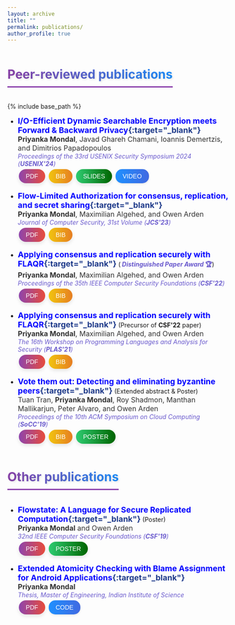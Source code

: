 ```yaml
---
layout: archive
title: ""
permalink: publications/
author_profile: true
---
```


<style>
  a {
    color: Blue;
    text-decoration: none  !important;

    &:hover {
      text-decoration: underline  !important;
    }
}
       button1 {
	    width: 80px;
	    height: 20px;
	    background-color:Azure;/*#87CEEB;/*#008CBA;*/
	    color: Blue;/*#4B9CD3;/*#00BFFF;/*#318CE7;/*#89CFF0;*/
            border-color:White;
            font-size: 16px;
            font-weight: 400;
            padding: 0px;
            border: 0px;
	}    
        button1:active {
        	background-color: Cyan;
                color: Black;
	}
        .dontPrint {
               display:none;
        }
</style>

<h2 style="font-size: 28px; font-weight: bold; color: #1e3a8a; text-align: center; background: linear-gradient(to right, #8e44ad, #1e90ff); -webkit-background-clip: text; color: transparent; text-shadow: 2px 2px 4px rgba(0, 0, 0, 0.1); padding-bottom: 10px; margin-bottom: 20px; border-bottom: 3px solid #8e44ad; display: inline-block;">
  Peer-reviewed publications
</h2>

<!--You can also find my published articles on [Google Scholar](https://scholar.google.com/citations?user=xHRP7lkAAAAJ&hl=en){:target="_blank"} -->
{% include base_path %}


- <span style="font-size: 18px; font-weight: bold; color: #1e3a8a;">[I/O-Efficient Dynamic Searchable Encryption meets Forward & Backward Privacy](https://www.usenix.org/conference/usenixsecurity24/presentation/mondal){:target="_blank"}</span><br>
 <span style="font-size: 16px; color: #333333;">**Priyanka Mondal**, Javad Ghareh Chamani, Ioannis Demertzis, and Dimitrios Papadopoulos</span><br>
  <i> <font color="SlateBlue"> Proceedings of the 33rd USENIX Security Symposium 2024 (<b>USENIX'24</b>) </font> </i> <br>
  <a href="https://www.usenix.org/system/files/usenixsecurity24-mondal.pdf" target="_blank" download>
  <button style="background: linear-gradient(to right, #8e44ad, #e74c3c); border: none; color: white; padding: 8px 16px; text-align: center; text-decoration: none; display: inline-block; font-size: 14px; margin: 4px 2px; cursor: pointer; border-radius: 25px; box-shadow: 0 4px 8px rgba(0, 0, 0, 0.1); transition: background 0.3s ease, transform 0.3s ease;"
    onmouseover="this.style.background='linear-gradient(to right, #e74c3c, #8e44ad)'; this.style.transform='scale(1.05)';"
    onmouseout="this.style.background='linear-gradient(to right, #8e44ad, #e74c3c)'; this.style.transform='scale(1)';">
    PDF
  </button>
  </a>
  <a href="https://priyanka-mondal.github.io/iodse.bib" download>
  <button style="background: linear-gradient(to right, #f1c40f, #e67e22); border: none; color: white; padding: 8px 16px; text-align: center; text-decoration: none; display: inline-block; font-size: 14px; margin: 4px 2px; cursor: pointer; border-radius: 25px; box-shadow: 0 4px 8px rgba(0, 0, 0, 0.1); transition: background 0.3s ease, transform 0.3s ease;"
    onmouseover="this.style.background='linear-gradient(to right, #e67e22, #f1c40f)'; this.style.transform='scale(1.05)';"
    onmouseout="this.style.background='linear-gradient(to right, #f1c40f, #e67e22)'; this.style.transform='scale(1)';">
    BIB
  </button>
  </a>
  <a href="https://github.com/yourusername/yourrepository/raw/main/your-paper.bib" download>
  <button style="background: linear-gradient(to right, #2ecc71, #006400); border: none; color: white; padding: 8px 16px; text-align: center; text-decoration: none; display: inline-block; font-size: 14px; margin: 4px 2px; cursor: pointer; border-radius: 25px; box-shadow: 0 4px 8px rgba(0, 0, 0, 0.1); transition: background 0.3s ease, transform 0.3s ease;"
    onmouseover="this.style.background='linear-gradient(to right, #006400, #2ecc71)'; this.style.transform='scale(1.05)';"
    onmouseout="this.style.background='linear-gradient(to right, #2ecc71, #006400)'; this.style.transform='scale(1)';">
    SLIDES
  </button>
  </a>
  <a href="https://github.com/yourusername/yourrepository/raw/main/your-paper.bib" target="_blank" download>
  <button style="background: linear-gradient(to right, #1e90ff, #4169e1); border: none; color: white; padding: 8px 16px; text-align: center; text-decoration: none; display: inline-block; font-size: 14px; margin: 4px 2px; cursor: pointer; border-radius: 15px; box-shadow: 0 2px 4px rgba(0, 0, 0, 0.1); transition: background 0.3s ease, transform 0.3s ease;"
    onmouseover="this.style.background='linear-gradient(to right, #4169e1, #1e90ff)'; this.style.transform='scale(1.05)';"
    onmouseout="this.style.background='linear-gradient(to right, #1e90ff, #4169e1)'; this.style.transform='scale(1)';">
    VIDEO
  </button>
  </a>


- <span style="font-size: 18px; font-weight: bold; color: #1e3a8a;">[Flow-Limited Authorization for consensus, replication, and secret sharing](https://content.iospress.com/articles/journal-of-computer-security/jcs230048){:target="_blank"}</span><br>
  <span style="font-size: 16px; color: #333333;">**Priyanka Mondal**, Maximilian Algehed, and Owen Arden</span><br>
  <i> <font color="SlateBlue"> Journal of Computer Security, 31st Volume (<b>JCS'23</b>) </font> </i> <br>
  <a href="https://priyanka-mondal.github.io/FLAQRJCS.pdf" target="_blank" download>
  <button style="background: linear-gradient(to right, #8e44ad, #e74c3c); border: none; color: white; padding: 8px 16px; text-align: center; text-decoration: none; display: inline-block; font-size: 14px; margin: 4px 2px; cursor: pointer; border-radius: 25px; box-shadow: 0 4px 8px rgba(0, 0, 0, 0.1); transition: background 0.3s ease, transform 0.3s ease;"
    onmouseover="this.style.background='linear-gradient(to right, #e74c3c, #8e44ad)'; this.style.transform='scale(1.05)';"
    onmouseout="this.style.background='linear-gradient(to right, #8e44ad, #e74c3c)'; this.style.transform='scale(1)';">
    PDF
  </button>
  </a>
  <a href="https://priyanka-mondal.github.io/FLAQRJCS.bib" download>
  <button style="background: linear-gradient(to right, #f1c40f, #e67e22); border: none; color: white; padding: 8px 16px; text-align: center; text-decoration: none; display: inline-block; font-size: 14px; margin: 4px 2px; cursor: pointer; border-radius: 25px; box-shadow: 0 4px 8px rgba(0, 0, 0, 0.1); transition: background 0.3s ease, transform 0.3s ease;"
    onmouseover="this.style.background='linear-gradient(to right, #e67e22, #f1c40f)'; this.style.transform='scale(1.05)';"
    onmouseout="this.style.background='linear-gradient(to right, #f1c40f, #e67e22)'; this.style.transform='scale(1)';">
    BIB
  </button>
  </a>


- <span style="font-size: 18px; font-weight: bold; color: #1e3a8a;">[Applying consensus and replication securely with FLAQR](https://ieeexplore.ieee.org/document/9919637){:target="_blank"}</span> (<b> <font color="SlateBlue"> <i> Distinguished Paper Award </i> 🏆</font></b>) <br>
  <span style="font-size: 16px; color: #333333;">**Priyanka Mondal**, Maximilian Algehed, and Owen Arden</span><br>
  <i> <font color="SlateBlue"> Proceedings of the 35th IEEE Computer Security Foundations (<b>CSF'22</b>) </font> </i> <br>
  <a href="https://priyanka-mondal.github.io/FLAQR_official.pdf" target="_blank" download>
  <button style="background: linear-gradient(to right, #8e44ad, #e74c3c); border: none; color: white; padding: 8px 16px; text-align: center; text-decoration: none; display: inline-block; font-size: 14px; margin: 4px 2px; cursor: pointer; border-radius: 25px; box-shadow: 0 4px 8px rgba(0, 0, 0, 0.1); transition: background 0.3s ease, transform 0.3s ease;"
    onmouseover="this.style.background='linear-gradient(to right, #e74c3c, #8e44ad)'; this.style.transform='scale(1.05)';"
    onmouseout="this.style.background='linear-gradient(to right, #8e44ad, #e74c3c)'; this.style.transform='scale(1)';">
    PDF
  </button>
  </a>
  <a href="https://priyanka-mondal.github.io/FLAQRCSF.bib" download>
  <button style="background: linear-gradient(to right, #f1c40f, #e67e22); border: none; color: white; padding: 8px 16px; text-align: center; text-decoration: none; display: inline-block; font-size: 14px; margin: 4px 2px; cursor: pointer; border-radius: 25px; box-shadow: 0 4px 8px rgba(0, 0, 0, 0.1); transition: background 0.3s ease, transform 0.3s ease;"
    onmouseover="this.style.background='linear-gradient(to right, #e67e22, #f1c40f)'; this.style.transform='scale(1.05)';"
    onmouseout="this.style.background='linear-gradient(to right, #f1c40f, #e67e22)'; this.style.transform='scale(1)';">
    BIB
  </button>
  </a>

- <span style="font-size: 18px; font-weight: bold; color: #1e3a8a;">[Applying consensus and replication securely with FLAQR](https://plas21.software.imdea.org){:target="_blank"}</span> (Precursor of <b>CSF'22</b> paper)<br>
  <span style="font-size: 16px; color: #333333;">**Priyanka Mondal**, Maximilian Algehed, and Owen Arden</span><br>
  <i> <font color="SlateBlue"> The 16th Workshop on Programming Languages and Analysis for Security (<b>PLAS'21</b>) </font> </i> <br>
  <a href="https://arxiv.org/abs/2205.04384" target="_blank" download>
  <button style="background: linear-gradient(to right, #8e44ad, #e74c3c); border: none; color: white; padding: 8px 16px; text-align: center; text-decoration: none; display: inline-block; font-size: 14px; margin: 4px 2px; cursor: pointer; border-radius: 25px; box-shadow: 0 4px 8px rgba(0, 0, 0, 0.1); transition: background 0.3s ease, transform 0.3s ease;"
    onmouseover="this.style.background='linear-gradient(to right, #e74c3c, #8e44ad)'; this.style.transform='scale(1.05)';"
    onmouseout="this.style.background='linear-gradient(to right, #8e44ad, #e74c3c)'; this.style.transform='scale(1)';">
    PDF
  </button>
  </a>
  <a href="https://priyanka-mondal.github.io/FLAQRPLAS.bib" download>
  <button style="background: linear-gradient(to right, #f1c40f, #e67e22); border: none; color: white; padding: 8px 16px; text-align: center; text-decoration: none; display: inline-block; font-size: 14px; margin: 4px 2px; cursor: pointer; border-radius: 25px; box-shadow: 0 4px 8px rgba(0, 0, 0, 0.1); transition: background 0.3s ease, transform 0.3s ease;"
    onmouseover="this.style.background='linear-gradient(to right, #e67e22, #f1c40f)'; this.style.transform='scale(1.05)';"
    onmouseout="this.style.background='linear-gradient(to right, #f1c40f, #e67e22)'; this.style.transform='scale(1)';">
    BIB
  </button>
  </a>


- <span style="font-size: 18px; font-weight: bold; color: #1e3a8a;">[Vote them out: Detecting and eliminating byzantine peers](https://dl.acm.org/doi/abs/10.1145/3357223.3365442){:target="_blank"}</span> (Extended abstract & Poster)<br>
  <span style="font-size: 16px; color: #333333;">Tuan Tran, **Priyanka Mondal**, Roy Shadmon, Manthan Mallikarjun, Peter Alvaro, and Owen Arden</span><br>
  <i> <font color="SlateBlue"> Proceedings of the 10th ACM Symposium on Cloud Computing (<b>SoCC'19</b>) </font> </i> <br>
  <a href="https://priyanka-mondal.github.io/voteThemOut.pdf" target="_blank" download>
  <button style="background: linear-gradient(to right, #8e44ad, #e74c3c); border: none; color: white; padding: 8px 16px; text-align: center; text-decoration: none; display: inline-block; font-size: 14px; margin: 4px 2px; cursor: pointer; border-radius: 25px; box-shadow: 0 4px 8px rgba(0, 0, 0, 0.1); transition: background 0.3s ease, transform 0.3s ease;"
    onmouseover="this.style.background='linear-gradient(to right, #e74c3c, #8e44ad)'; this.style.transform='scale(1.05)';"
    onmouseout="this.style.background='linear-gradient(to right, #8e44ad, #e74c3c)'; this.style.transform='scale(1)';">
    PDF
  </button>
  </a>
  <a href="https://priyanka-mondal.github.io/voteThemOut.bib" download>
  <button style="background: linear-gradient(to right, #f1c40f, #e67e22); border: none; color: white; padding: 8px 16px; text-align: center; text-decoration: none; display: inline-block; font-size: 14px; margin: 4px 2px; cursor: pointer; border-radius: 25px; box-shadow: 0 4px 8px rgba(0, 0, 0, 0.1); transition: background 0.3s ease, transform 0.3s ease;"
    onmouseover="this.style.background='linear-gradient(to right, #e67e22, #f1c40f)'; this.style.transform='scale(1.05)';"
    onmouseout="this.style.background='linear-gradient(to right, #f1c40f, #e67e22)'; this.style.transform='scale(1)';">
    BIB
  </button>
  </a>
   <a href="https://priyanka-mondal.github.io/voteThemOut-poster.pdf" download>
  <button style="background: linear-gradient(to right, #2ecc71, #006400); border: none; color: white; padding: 8px 16px; text-align: center; text-decoration: none; display: inline-block; font-size: 14px; margin: 4px 2px; cursor: pointer; border-radius: 25px; box-shadow: 0 4px 8px rgba(0, 0, 0, 0.1); transition: background 0.3s ease, transform 0.3s ease;"
    onmouseover="this.style.background='linear-gradient(to right, #006400, #2ecc71)'; this.style.transform='scale(1.05)';"
    onmouseout="this.style.background='linear-gradient(to right, #2ecc71, #006400)'; this.style.transform='scale(1)';">
    POSTER
  </button>
  </a>









<h2 style="font-size: 28px; font-weight: bold; color: #1e3a8a; text-align: center; background: linear-gradient(to right, #8e44ad, #1e90ff); -webkit-background-clip: text; color: transparent; text-shadow: 2px 2px 4px rgba(0, 0, 0, 0.1); padding-bottom: 10px; margin-bottom: 20px; border-bottom: 3px solid #8e44ad; display: inline-block;">
  Other publications
</h2>

- <span style="font-size: 18px; font-weight: bold; color: #1e3a8a;">[Flowstate: A Language for Secure Replicated Computation](https://web.stevens.edu/csf2019/program.html){:target="_blank"}</span> (Poster)<br>
  <span style="font-size: 16px; color: #333333;">**Priyanka Mondal** and Owen Arden</span><br>
  <i> <font color="SlateBlue"> 32nd IEEE Computer Security Foundations (<b>CSF'19</b>) </font> </i> <br>
  <a href="https://priyanka-mondal.github.io/CSF_2019_paper_6.pdf" target="_blank" download>
  <button style="background: linear-gradient(to right, #8e44ad, #e74c3c); border: none; color: white; padding: 8px 16px; text-align: center; text-decoration: none; display: inline-block; font-size: 14px; margin: 4px 2px; cursor: pointer; border-radius: 25px; box-shadow: 0 4px 8px rgba(0, 0, 0, 0.1); transition: background 0.3s ease, transform 0.3s ease;"
    onmouseover="this.style.background='linear-gradient(to right, #e74c3c, #8e44ad)'; this.style.transform='scale(1.05)';"
    onmouseout="this.style.background='linear-gradient(to right, #8e44ad, #e74c3c)'; this.style.transform='scale(1)';">
    PDF
  </button>
  </a>
  <a href="https://priyanka-mondal.github.io/Flowstate_Poster.pdf" target="_blank" download>
  <button style="background: linear-gradient(to right, #2ecc71, #006400); border: none; color: white; padding: 8px 16px; text-align: center; text-decoration: none; display: inline-block; font-size: 14px; margin: 4px 2px; cursor: pointer; border-radius: 25px; box-shadow: 0 4px 8px rgba(0, 0, 0, 0.1); transition: background 0.3s ease, transform 0.3s ease;"
    onmouseover="this.style.background='linear-gradient(to right, #006400, #2ecc71)'; this.style.transform='scale(1.05)';"
    onmouseout="this.style.background='linear-gradient(to right, #2ecc71, #006400)'; this.style.transform='scale(1)';">
    POSTER
  </button>
  </a>

- <span style="font-size: 18px; font-weight: bold; color: #1e3a8a;">[Extended Atomicity Checking with Blame Assignment for Android Applications](https://priyanka-mondal.github.io/PriyankaMEThesis.pdf){:target="_blank"}</span><br>
  <span style="font-size: 16px; color: #333333;">**Priyanka Mondal**</span><br>
  <i> <font color="SlateBlue"> Thesis, Master of Engineering, Indian Institute of Science </font> </i> <br>
  <a href="https://priyanka-mondal.github.io/PriyankaMEThesis.pdf" target="_blank" download>
  <button style="background: linear-gradient(to right, #8e44ad, #e74c3c); border: none; color: white; padding: 8px 16px; text-align: center; text-decoration: none; display: inline-block; font-size: 14px; margin: 4px 2px; cursor: pointer; border-radius: 25px; box-shadow: 0 4px 8px rgba(0, 0, 0, 0.1); transition: background 0.3s ease, transform 0.3s ease;"
    onmouseover="this.style.background='linear-gradient(to right, #e74c3c, #8e44ad)'; this.style.transform='scale(1.05)';"
    onmouseout="this.style.background='linear-gradient(to right, #8e44ad, #e74c3c)'; this.style.transform='scale(1)';">
    PDF
  </button>
  </a>
  <a href="https://priyanka-mondal.github.io/PriyankaMEThesis_code.zip" target="_blank" download>
  <button style="background: linear-gradient(to right, #1e90ff, #4169e1); border: none; color: white; padding: 8px 16px; text-align: center; text-decoration: none; display: inline-block; font-size: 14px; margin: 4px 2px; cursor: pointer; border-radius: 15px; box-shadow: 0 2px 4px rgba(0, 0, 0, 0.1); transition: background 0.3s ease, transform 0.3s ease;"
    onmouseover="this.style.background='linear-gradient(to right, #4169e1, #1e90ff)'; this.style.transform='scale(1.05)';"
    onmouseout="this.style.background='linear-gradient(to right, #1e90ff, #4169e1)'; this.style.transform='scale(1)';">
    CODE
  </button>
  </a>




<script>     
function copyBib(name) 
{
    navigator.clipboard.writeText(name);
}
</script>

